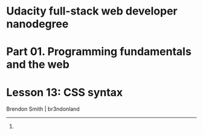 Udacity full-stack web developer nanodegree
========================

Part 01. Programming fundamentals and the web
========================

Lesson 13: CSS syntax
========================

Brendon Smith | br3ndonland

---


1.